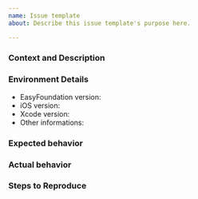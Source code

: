 ```yaml
---
name: Issue template
about: Describe this issue template's purpose here.

---
```


<!--
Thanks for using EasyFoundation!
-->

### Context and Description

<!-- A description of the issue. -->

### Environment Details

* EasyFoundation version:
* iOS version:
* Xcode version:
* Other informations:

### Expected behavior

<!-- What do you think should happen? -->

### Actual behavior

<!-- What actually happens? -->

### Steps to Reproduce
